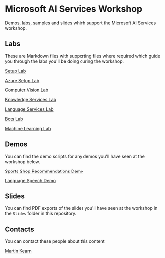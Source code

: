 # Microsoft AI Services Workshop
Demos, labs, samples and slides which support the Microsoft AI Services workshop.

## Labs
These are Markdown files with supporting files where required which guide you through the labs you'll be doing during the workshop.

[Setup Lab](https://github.com/martinkearn/AI-Services-Workshop/blob/master/Setup/Setup-Lab.md)

[Azure Setup Lab](https://github.com/martinkearn/AI-Services-Workshop/blob/master/Setup/Azure-Lab.md)

[Computer Vision Lab](https://github.com/martinkearn/AI-Services-Workshop/blob/master/ComputerVision/ComputerVision-Lab.md)

[Knowledge Services Lab](https://github.com/martinkearn/AI-Services-Workshop/blob/master/Knowledge/Knowledge-Lab.md)

[Language Services Lab](https://github.com/martinkearn/AI-Services-Workshop/blob/master/Language/Language-Lab.md)

[Bots Lab](https://github.com/martinkearn/AI-Services-Workshop/blob/master/Bots/Bots-Lab.md)

[Machine Learning Lab](https://github.com/martinkearn/AI-Services-Workshop/blob/master/MachineLearning/MachineLearning-Lab.md)

## Demos
You can find the demo scripts for any demos you'll have seen at the workshop below.

[Sports Shop Recommendations Demo](https://github.com/martinkearn/AI-Services-Workshop/blob/master/Knowledge/SportsShop-Demo.md)

[Language Speech Demo](https://github.com/martinkearn/AI-Services-Workshop/blob/master/LanguageSpeech/LanguageSpeech-Demo.md)

## Slides
You can find PDF exports of the slides you'll have seen at the workshop in the `Slides` folder in this repository.

## Contacts
You can contact these people about this content

[Martin Kearn](https://martink.me)